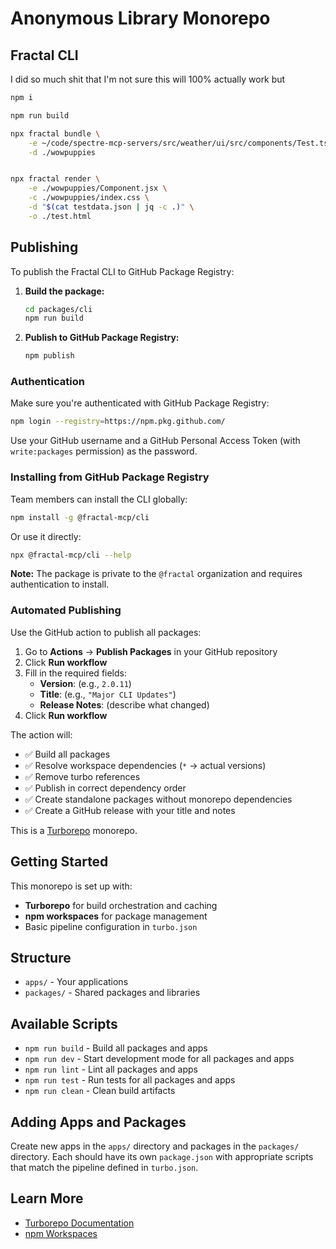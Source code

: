 
# Anonymous Library Monorepo

## Fractal CLI 
I did so much shit that I'm not sure this will 100% actually work but 
```bash
npm i

npm run build

npx fractal bundle \
    -e ~/code/spectre-mcp-servers/src/weather/ui/src/components/Test.tsx \
    -d ./wowpuppies 


npx fractal render \
    -e ./wowpuppies/Component.jsx \
    -c ./wowpuppies/index.css \
    -d "$(cat testdata.json | jq -c .)" \
    -o ./test.html
```

## Publishing

To publish the Fractal CLI to GitHub Package Registry:

1. **Build the package:**
   ```bash
   cd packages/cli
   npm run build
   ```

2. **Publish to GitHub Package Registry:**
   ```bash
   npm publish
   ```

### Authentication

Make sure you're authenticated with GitHub Package Registry:
```bash
npm login --registry=https://npm.pkg.github.com/
```

Use your GitHub username and a GitHub Personal Access Token (with `write:packages` permission) as the password.

### Installing from GitHub Package Registry

Team members can install the CLI globally:
```bash
npm install -g @fractal-mcp/cli
```

Or use it directly:
```bash
npx @fractal-mcp/cli --help
```

**Note:** The package is private to the `@fractal` organization and requires authentication to install.

### Automated Publishing

Use the GitHub action to publish all packages:

1. Go to **Actions** → **Publish Packages** in your GitHub repository
2. Click **Run workflow**
3. Fill in the required fields:
   - **Version**: (e.g., `2.0.11`)
   - **Title**: (e.g., `"Major CLI Updates"`)
   - **Release Notes**: (describe what changed)
4. Click **Run workflow**

The action will:
- ✅ Build all packages
- ✅ Resolve workspace dependencies (`*` → actual versions)
- ✅ Remove turbo references
- ✅ Publish in correct dependency order
- ✅ Create standalone packages without monorepo dependencies
- ✅ Create a GitHub release with your title and notes

This is a [Turborepo](https://turbo.build/repo) monorepo.

## Getting Started

This monorepo is set up with:
- **Turborepo** for build orchestration and caching
- **npm workspaces** for package management
- Basic pipeline configuration in `turbo.json`

## Structure

- `apps/` - Your applications
- `packages/` - Shared packages and libraries

## Available Scripts

- `npm run build` - Build all packages and apps
- `npm run dev` - Start development mode for all packages and apps
- `npm run lint` - Lint all packages and apps
- `npm run test` - Run tests for all packages and apps
- `npm run clean` - Clean build artifacts

## Adding Apps and Packages

Create new apps in the `apps/` directory and packages in the `packages/` directory. Each should have its own `package.json` with appropriate scripts that match the pipeline defined in `turbo.json`.

## Learn More

- [Turborepo Documentation](https://turbo.build/repo/docs)
- [npm Workspaces](https://docs.npmjs.com/cli/v7/using-npm/workspaces)